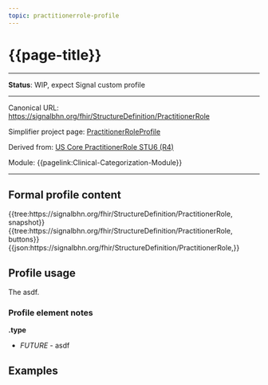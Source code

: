 ```yaml
---
topic: practitionerrole-profile
---
```


# {{page-title}}

---

**Status**:  WIP, expect Signal custom profile

---

Canonical URL: https://signalbhn.org/fhir/StructureDefinition/PractitionerRole

Simplifier project page: [PractitionerRoleProfile](https://simplifier.net/signal-mso-fhir-profiles/practitionerroleprofile)

Derived from: [US Core PractitionerRole STU6 (R4)](https://hl7.org/fhir/us/core/StructureDefinition-us-core-practitionerrole.html)

Module:  {{pagelink:Clinical-Categorization-Module}}

---

## Formal profile content
<tabs>
	<tab title="Tree snapshot">
		{{tree:https://signalbhn.org/fhir/StructureDefinition/PractitionerRole, snapshot}}
	</tab>
	<tab title="Tree, diff/hybrid/snapshot">
		{{tree:https://signalbhn.org/fhir/StructureDefinition/PractitionerRole, buttons}}
	</tab>
	<tab title="JSON">
		{{json:https://signalbhn.org/fhir/StructureDefinition/PractitionerRole,}}
	</tab>
</tabs>

## Profile usage

The asdf.

### Profile element notes

**.type**
- *FUTURE* - asdf

## Examples

